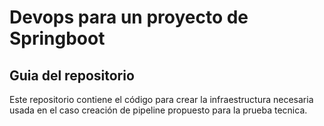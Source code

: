 # Devops para un proyecto de Springboot

## Guia del repositorio

Este repositorio contiene el código para crear la infraestructura necesaria usada en el caso creación de pipeline propuesto para la prueba tecnica.
